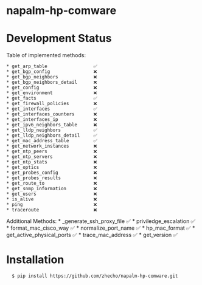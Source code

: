 # napalm-hp-comware


Development Status
==================

Table of implemented methods:

    * get_arp_table                 ✅
    * get_bgp_config                ❌
    * get_bgp_neighbors             ❌
    * get_bgp_neighbors_detail      ❌
    * get_config                    ❌
    * get_environment               ❌
    * get_facts                     ✅
    * get_firewall_policies         ❌
    * get_interfaces                ✅
    * get_interfaces_counters       ❌
    * get_interfaces_ip             ❌
    * get_ipv6_neighbors_table      ❌
    * get_lldp_neighbors            ✅
    * get_lldp_neighbors_detail     ✅
    * get_mac_address_table         ✅
    * get_network_instances         ❌
    * get_ntp_peers                 ❌
    * get_ntp_servers               ❌
    * get_ntp_stats                 ❌
    * get_optics                    ❌
    * get_probes_config             ❌
    * get_probes_results            ❌
    * get_route_to                  ❌
    * get_snmp_information          ❌
    * get_users                     ❌
    * is_alive                      ❌
    * ping                          ❌
    * traceroute                    ❌
                                    
 Additional Methods:
    * _generate_ssh_proxy_file      ✅
    * priviledge_escalation         ✅
    * format_mac_cisco_way          ✅
    * normalize_port_name           ✅
    * hp_mac_format                 ✅
    * get_active_physical_ports     ✅
    * trace_mac_address             ✅
    * get_version                   ✅

Installation
============

  ```
    $ pip install https://github.com/zhecho/napalm-hp-comware.git
  ```    

